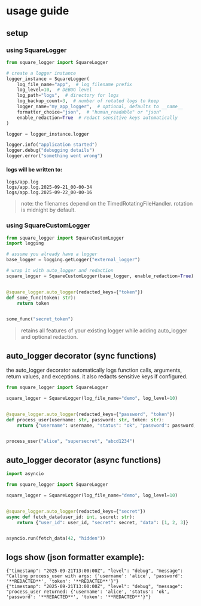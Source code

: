 # usage guide

## setup

### using SquareLogger

```python
from square_logger import SquareLogger

# create a logger instance
logger_instance = SquareLogger(
    log_file_name="app",  # log filename prefix
    log_level=10,  # DEBUG level
    log_path="logs",  # directory for logs
    log_backup_count=3,  # number of rotated logs to keep
    logger_name="my_app_logger",  # optional, defaults to __name__
    formatter_choice="json",  # "human_readable" or "json"
    enable_redaction=True  # redact sensitive keys automatically
)

logger = logger_instance.logger

logger.info("application started")
logger.debug("debugging details")
logger.error("something went wrong")
```

#### logs will be written to:

```text
logs/app.log
logs/app.log.2025-09-21_00-00-34
logs/app.log.2025-09-22_00-00-16
```

> note: the filenames depend on the TimedRotatingFileHandler. rotation is midnight by default.

### using SquareCustomLogger

```python
from square_logger import SquareCustomLogger
import logging

# assume you already have a logger
base_logger = logging.getLogger("external_logger")

# wrap it with auto_logger and redaction
square_logger = SquareCustomLogger(base_logger, enable_redaction=True)


@square_logger.auto_logger(redacted_keys={"token"})
def some_func(token: str):
    return token


some_func("secret_token")
```

> retains all features of your existing logger while adding auto_logger and optional redaction.

## auto_logger decorator (sync functions)

the auto_logger decorator automatically logs function calls, arguments, return values, and exceptions.
it also redacts sensitive keys if configured.

```python
from square_logger import SquareLogger

square_logger = SquareLogger(log_file_name="demo", log_level=10)


@square_logger.auto_logger(redacted_keys={"password", "token"})
def process_user(username: str, password: str, token: str):
    return {"username": username, "status": "ok", "password": password, "token": token}


process_user("alice", "supersecret", "abcd1234")
```

## auto_logger decorator (async functions)

```python
import asyncio

from square_logger import SquareLogger

square_logger = SquareLogger(log_file_name="demo", log_level=10)


@square_logger.auto_logger(redacted_keys={"secret"})
async def fetch_data(user_id: int, secret: str):
    return {"user_id": user_id, "secret": secret, "data": [1, 2, 3]}


asyncio.run(fetch_data(42, "hidden"))
```

## logs show (json formatter example):

```text
{"timestamp": "2025-09-21T13:00:00Z", "level": "debug", "message": "Calling process_user with args: {'username': 'alice', 'password': '**REDACTED**', 'token': '**REDACTED**'}"}
{"timestamp": "2025-09-21T13:00:00Z", "level": "debug", "message": "process_user returned: {'username': 'alice', 'status': 'ok', 'password': '**REDACTED**', 'token': '**REDACTED**'}"}
```